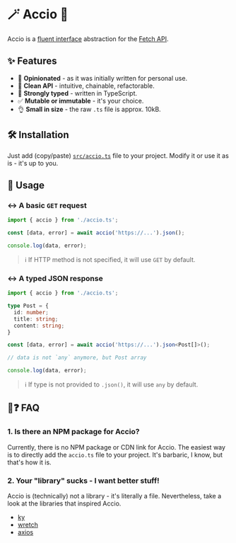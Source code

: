 # 🪄 Accio 🔗

Accio is a [fluent interface](https://en.wikipedia.org/wiki/Fluent_interface#JavaScript) abstraction for the [Fetch API](https://developer.mozilla.org/en-US/docs/Web/API/Fetch_API).

## ✨ Features

- 🧐 **Opinionated** - as it was initially written for personal use.
- 🔗 **Clean API** - intuitive, chainable, refactorable.
- 💪 **Strongly typed** - written in TypeScript.
- ✅ **Mutable or immutable** - it's your choice.
- 👌 **Small in size** - the raw `.ts` file is approx. 10kB.

## 🛠️ Installation

Just add (copy/paste) [`src/accio.ts`](https://github.com/TheRuky/accio/blob/main/src/accio.ts) file to your project. Modify it or use it as is - it's up to you. 

## 🚀 Usage

### ↔️ A basic `GET` request

```ts
import { accio } from './accio.ts';

const [data, error] = await accio('https://...').json();

console.log(data, error);
```

> ℹ️ If HTTP method is not specified, it will use `GET` by default.

### ↔️ A typed JSON response

```ts
import { accio } from './accio.ts';

type Post = {
  id: number;
  title: string;
  content: string;
}

const [data, error] = await accio('https://...').json<Post[]>();

// data is not `any` anymore, but Post array

console.log(data, error);
```

> ℹ️ If type is not provided to `.json()`, it will use `any` by default.

## 🤨❓ FAQ

### 1. Is there an NPM package for Accio?

Currently, there is no NPM package or CDN link for Accio. The easiest way is to directly add the `accio.ts` file to your project. It's barbaric, I know, but that's how it is.

### 2. Your "library" sucks - I want better stuff!

Accio is (technically) not a library - it's literally a file. Nevertheless, take a look at the libraries that inspired Accio.

- [ky](https://github.com/sindresorhus/ky)
- [wretch](https://github.com/elbywan/wretch)
- [axios](https://github.com/axios/axios)